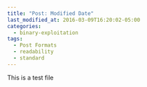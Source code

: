```yaml
---
title: "Post: Modified Date"
last_modified_at: 2016-03-09T16:20:02-05:00
categories:
  - binary-exploitation
tags:
  - Post Formats
  - readability
  - standard
---
```



This is a test file 

